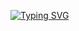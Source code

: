 [![Typing SVG](https://readme-typing-svg.demolab.com?font=Fira+Code&weight=600&size=21&pause=1000&color=3DFFA2&width=435&lines=Greetings%2C+I+am+Jovian+Yanto;I'm+Majoring+in+Data+Science;Currently+working+as+Data+Engineer)](https://git.io/typing-svg)

<!--
**LordLaffeys/LordLaffeys** is a ✨ _special_ ✨ repository because its `README.md` (this file) appears on your GitHub profile.

Here are some ideas to get you started:

- 🔭 I’m currently working on ...
- 🌱 I’m currently learning ...
- 👯 I’m looking to collaborate on ...
- 🤔 I’m looking for help with ...
- 💬 Ask me about ...
- 📫 How to reach me: ...
- 😄 Pronouns: ...
- ⚡ Fun fact: ...
-->
